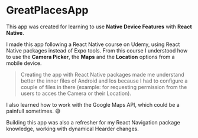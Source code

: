 # GreatPlacesApp

This app was created for learning to use **Native Device Features** with **React Native**.

I made this app following a React Native course on Udemy, using React Native packages instead of Expo tools. From this course I understood how to use the **Camera Picker**, the **Maps** and the **Location** options from a mobile device.

> Creating the app with React Native packages made me understand better the inner files of Android and Ios because I had to configure a couple of files in there (example: for requesting permission from the users to acces the Camera or their Location).

I also learned how to work with the Google Maps API, which could be a painfull sometimes. :sweat_smile:

Building this app was also a refresher for my React Navigation package knowledge, working with dynamical Hearder changes.
